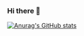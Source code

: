 ### Hi there 👋


[![Anurag's GitHub stats](https://github-readme-stats.vercel.app/api?username=GunThatIsMyName)](https://github.com/anuraghazra/github-readme-stats)

<!--
**GunThatIsMyName/GunThatIsMyName** is a ✨ _special_ ✨ repository because its `README.md` (this file) appears on your GitHub profile.

Here are some ideas to get you started:

- 🔭 I’m currently working on ...
- 🌱 I’m currently learning ...
- 👯 I’m looking to collaborate on ...
- 🤔 I’m looking for help with ...
- 💬 Ask me about ...
- 📫 How to reach me: ...
- 😄 Pronouns: ...
- ⚡ Fun fact: ...
-->

